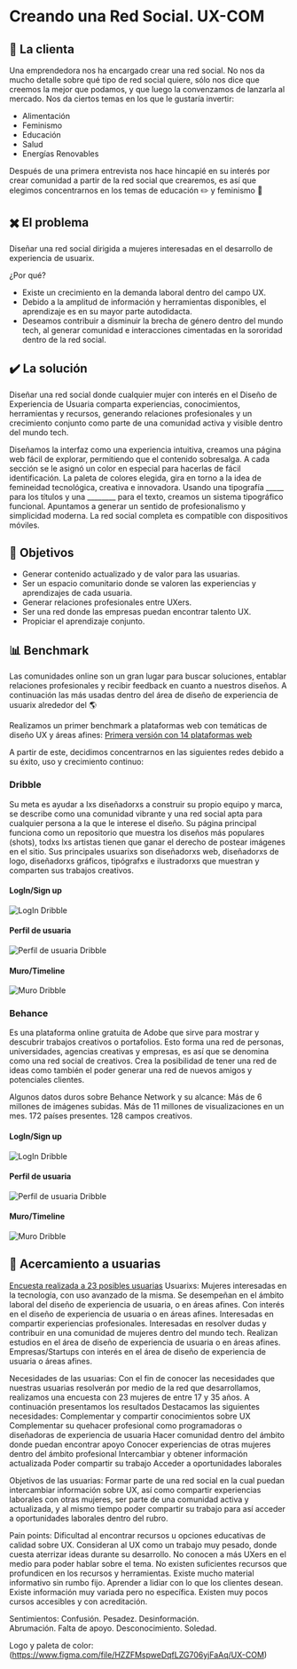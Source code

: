 # Creando una Red Social. UX-COM

## :woman: La clienta

Una emprendedora nos ha encargado crear una red social. No nos da mucho detalle
sobre qué tipo de red social quiere, sólo nos dice que creemos la mejor que
podamos, y que luego la convenzamos de lanzarla al mercado. Nos da ciertos temas
en los que le gustaría invertir:

* Alimentación
* Feminismo
* Educación
* Salud
* Energías Renovables

Después de una primera entrevista nos hace hincapié en su interés por crear 
comunidad a partir de la red social que crearemos, es así que elegimos concentrarnos
en los temas de educación :pencil2: y feminismo :two_women_holding_hands: 

## :heavy_multiplication_x: El problema

Diseñar una red social dirigida a mujeres interesadas en el desarrollo de 
experiencia de usuarix.

¿Por qué? 
* Existe un crecimiento en la demanda laboral dentro del campo UX.
* Debido a la amplitud de información y herramientas disponibles, el aprendizaje es 
  en su mayor parte autodidacta.
* Deseamos contribuir a disminuir la brecha de género dentro del mundo tech, al 
  generar comunidad e interacciones cimentadas en la sororidad dentro de la red social.

## :heavy_check_mark: La solución

Diseñar una red social donde cualquier mujer con interés en el Diseño de 
Experiencia de Usuaria comparta experiencias, conocimientos, herramientas y 
recursos, generando relaciones profesionales y un crecimiento conjunto como 
parte de una comunidad activa y visible dentro del mundo tech. 

Diseñamos la interfaz como una experiencia intuitiva, creamos una página web fácil de 
explorar, permitiendo que el contenido sobresalga.
A cada sección se le asignó un color en especial para hacerlas de fácil identificación. 
La paleta de colores elegida, gira en torno a la idea de femineidad tecnológica, 
creativa e innovadora. 
Usando una tipografía _____ para los títulos y una ________ para el texto, creamos 
un sistema tipográfico funcional. 
Apuntamos a generar un sentido de profesionalismo y simplicidad moderna. La red social 
completa es compatible con dispositivos móviles.

## :dart: Objetivos

* Generar contenido actualizado y de valor para las usuarias.
* Ser un espacio comunitario donde se valoren las experiencias y aprendizajes de cada usuaria. 
* Generar relaciones profesionales entre UXers.
* Ser una red donde las empresas puedan encontrar talento UX.
* Propiciar el aprendizaje conjunto.

## :bar_chart: Benchmark

Las comunidades online son un gran lugar para buscar soluciones, entablar relaciones 
profesionales y recibir feedback en cuanto a nuestros diseños. A continuación las más 
usadas dentro del área de diseño de experiencia de usuarix alrededor del :earth_americas: 

Realizamos un primer benchmark a plataformas web con temáticas de diseño UX y áreas afines:
[Primera versión con 14 plataformas web](https://docs.google.com/spreadsheets/d/12TgtT0ZyRIrfcXpkCuPqBlR949jqibWoMIb1VhdM80w/edit?usp=sharing)

A partir de este, decidimos concentrarnos en las siguientes redes debido a su éxito, uso 
y crecimiento continuo:

### Dribble

  Su meta es ayudar a lxs diseñadorxs a construir su propio equipo y marca, 
  se describe como una comunidad vibrante y una red social apta para cualquier 
  persona a la que le interese el diseño. Su página principal funciona como un 
  repositorio que muestra los diseños más populares (shots), todxs lxs 
  artistas tienen que ganar el derecho de postear imágenes en el sitio. 
  Sus principales usuarixs son diseñadorxs web, diseñadorxs de logo, 
  diseñadorxs gráficos, tipógrafxs e ilustradorxs que muestran y comparten 
  sus trabajos creativos. 

#### LogIn/Sign up 
![LogIn Dribble](/src/images/LogIn/sudribble.png)
#### Perfil de usuaria
![Perfil de usuaria Dribble](/src/images/PerfilUsuaria/pudribble.png)
#### Muro/Timeline
![Muro Dribble](/src/images/Muro/mtdribble.png)

### Behance

  Es una plataforma online gratuita de Adobe que sirve para mostrar y descubrir 
  trabajos creativos o portafolios. Esto forma una red de personas, universidades,
  agencias creativas y empresas, es así que se denomina como una red social de creativos. 
  Crea la posibilidad de tener una red de ideas como también el poder generar una red 
  de nuevos amigos y potenciales clientes.

  Algunos datos duros sobre Behance Network y su alcance:
  Más de 6 millones de imágenes subidas.
  Más de 11 millones de visualizaciones en un mes.
  172 países presentes.
  128 campos creativos.

#### LogIn/Sign up 
![LogIn Dribble](/src/images/LogIn/subehance.png)
#### Perfil de usuaria
![Perfil de usuaria Dribble](/src/images/PerfilUsuaria/pubehance.png)
#### Muro/Timeline
![Muro Dribble](/src/images/Muro/mtbehance.png)

## :information_desk_person: Acercamiento a usuarias

[Encuesta realizada a 23 posibles usuarias](https://docs.google.com/spreadsheets/d/1tdL_Z2u1T8LmSBOT33srOw7rCvrES5CCrji7YjZg6cg/edit#gid=273965330)
Usuarixs: 
  Mujeres interesadas en la tecnología, con uso avanzado de la misma. 
  Se desempeñan en el ámbito laboral del diseño de experiencia de usuaria, o en áreas afines. 
  Con interés en el diseño de experiencia de usuaria o en áreas afines. 
  Interesadas en compartir experiencias profesionales.
  Interesadas en resolver dudas y contribuir en una comunidad de mujeres dentro del mundo tech.
  Realizan estudios en el área de diseño de experiencia de usuaria o en áreas afines. 
  Empresas/Startups con interés en el área de diseño de experiencia de usuaria o áreas afines.

Necesidades de las usuarias:
  Con el fin de conocer las necesidades que nuestras usuarias resolverán por medio de la red que desarrollamos, realizamos una encuesta con 23 mujeres de entre 17 y 35 años. A continuación presentamos los resultados 
Destacamos las siguientes necesidades:
  Complementar y compartir conocimientos sobre UX
  Complementar su quehacer profesional como programadoras o diseñadoras de experiencia de usuaria
  Hacer comunidad dentro del ámbito donde puedan encontrar apoyo
  Conocer experiencias de otras mujeres dentro del ámbito profesional
  Intercambiar y obtener información actualizada
  Poder compartir su trabajo
  Acceder a oportunidades laborales

Objetivos de las usuarias: 
  Formar parte de una red social en la cual puedan intercambiar información sobre UX, así como compartir experiencias laborales con otras mujeres, ser parte de una comunidad activa y actualizada, y al mismo tiempo poder compartir su trabajo para así acceder a oportunidades laborales dentro del rubro. 

Pain points: 
  Dificultad al encontrar recursos u opciones educativas de calidad sobre UX. 
  Consideran al UX como un trabajo muy pesado, donde cuesta aterrizar ideas durante su desarrollo.
  No conocen a más UXers en el medio para poder hablar sobre el tema.
  No existen suficientes recursos que profundicen en los recursos y herramientas. 
  Existe mucho material informativo sin rumbo fijo. 
  Aprender a lidiar con lo que los clientes desean. 
  Existe información muy variada pero no específica. 
  Existen muy pocos cursos accesibles y con acreditación.

Sentimientos:
  Confusión.
  Pesadez. 
  Desinformación.  
  Abrumación. 
  Falta de apoyo. 
  Desconocimiento.
  Soledad.

Logo y paleta de color: 
  (https://www.figma.com/file/HZZFMspweDqfLZG706yjFaAq/UX-COM)